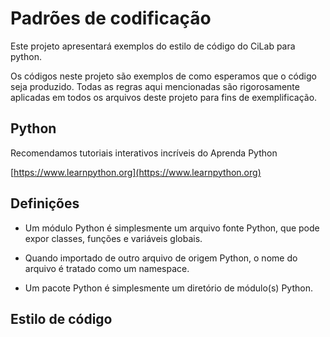 # Padrões de codificação

Este projeto apresentará exemplos do estilo de código do CiLab para python.

Os códigos neste projeto são exemplos de como esperamos que o código seja produzido. Todas as regras aqui mencionadas são rigorosamente aplicadas em todos os arquivos deste projeto para fins de exemplificação.


## Python

Recomendamos tutoriais interativos incríveis do Aprenda Python

[https://www.learnpython.org](https://www.learnpython.org)

## Definições

  - Um módulo Python é simplesmente um arquivo fonte Python, que pode expor classes, funções e variáveis globais.

  - Quando importado de outro arquivo de origem Python, o nome do arquivo é tratado como um namespace.

  - Um pacote Python é simplesmente um diretório de módulo(s) Python.
  
  ## Estilo de código 
